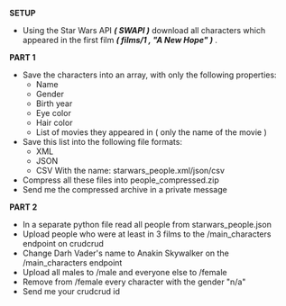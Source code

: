 
**SETUP**
- Using the Star Wars API ***( SWAPI )*** download all characters which appeared in the first film ***( films/1 , "A New Hope" )***  .

**PART 1**
- Save the characters into an array, with only the following properties:
	- Name
	- Gender
	- Birth year
	- Eye color
	- Hair color
	- List of movies they appeared in ( only the name of the movie )
- Save this list into the following file formats:
	- XML
	- JSON
	- CSV
	With the name: starwars_people.xml/json/csv
- Compress all these files into people_compressed.zip
- Send me the compressed archive in a private message

**PART 2**
- In a separate python file read all people from starwars_people.json
- Upload people who were at least in 3 films to the /main_characters endpoint on crudcrud
- Change Darh Vader's name to Anakin Skywalker on the /main_characters endpoint
- Upload all males to /male and everyone else to /female
- Remove from /female every character with the gender "n/a"
- Send me your crudcrud id
